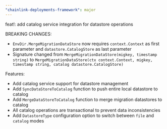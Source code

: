 ```yaml
---
"chainlink-deployments-framework": major
---
```


feat!: add catalog service integration for datastore operations

BREAKING CHANGES:
- `EnvDir.MergeMigrationDataStore` now requires `context.Context` as first parameter and `datastore.CatalogStore` as last parameter
- Signature changed from `MergeMigrationDataStore(migkey, timestamp string)` to `MergeMigrationDataStore(ctx context.Context, migkey, timestamp string, catalog datastore.CatalogStore)`

Features:
- Add catalog service support for datastore management
- Add `SyncDataStoreToCatalog` function to push entire local datastore to catalog
- Add `MergeDataStoreToCatalog` function to merge migration datastores to catalog
- All catalog operations are transactional to prevent data inconsistencies
- Add `DatastoreType` configuration option to switch between `file` and `catalog` modes
